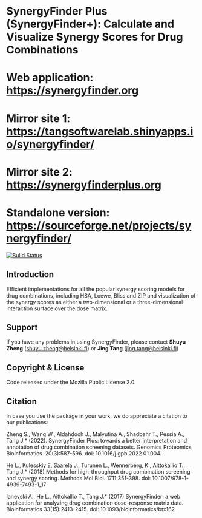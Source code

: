 # SynergyFinder Plus (SynergyFinder+): Calculate and Visualize Synergy Scores for Drug Combinations
# Web application: https://synergyfinder.org
# Mirror site 1: https://tangsoftwarelab.shinyapps.io/synergyfinder/
# Mirror site 2: https://synergyfinderplus.org
# Standalone version: https://sourceforge.net/projects/synergyfinder/
[![Build Status](https://travis-ci.org/hly89/synergyfinder.svg?branch=master)](https://travis-ci.org/hly89/synergyfinder)

## Introduction
Efficient implementations for all the popular synergy scoring models for drug combinations, including HSA, Loewe, Bliss and ZIP and visualization of the synergy scores as either a two-dimensional or a three-dimensional interaction surface over the dose matrix.

## Support
If you have any problems in using SynergyFinder, please contact **Shuyu Zheng** (shuyu.zheng@helsinki.fi) or **Jing Tang** (jing.tang@helsinki.fi)

## Copyright & License

Code released under the Mozilla Public License 2.0. 

## Citation

In case you use the package in your work, we do appreciate a citation to our publications:

Zheng S., Wang W., Aldahdooh J., Malyutina A., Shadbahr T., Pessia A., Tang J.* (2022). SynergyFinder Plus: towards a better interpretation and annotation of drug combination screening datasets. Genomics Proteomics Bioinformatics. 20(3):587-596. doi: 10.1016/j.gpb.2022.01.004.

He L., Kulesskiy E, Saarela J., Turunen L., Wennerberg, K., Aittokallio T., Tang J.* (2018) Methods for high-throughput drug combination screening and synergy scoring. Methods Mol Biol. 1711:351-398. doi: 10.1007/978-1-4939-7493-1_17

Ianevski A., He L., Aittokallio T., Tang J.* (2017) SynergyFinder: a web application for analyzing drug combination dose-response matrix data. Bioinformatics 33(15):2413-2415. doi: 10.1093/bioinformatics/btx162



